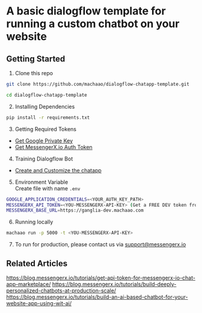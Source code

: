 # A basic dialogflow template for running a custom chatbot on your website

## Getting Started

1. Clone this repo
```bash
git clone https://github.com/machaao/dialogflow-chatapp-template.git

cd dialogflow-chatapp-template
```

2. Installing Dependencies
```bash
pip install -r requirements.txt
```

3. Getting Required Tokens
- [Get Google Private Key](https://cloud.google.com/dialogflow/es/docs/quick/setup)
- [Get MessengerX.io Auth Token](https://blog.messengerx.io/tutorials/get-api-token-for-messengerx-io-chat-app-marketplace/)

4. Training Dialogflow Bot
- [Create and Customize the chatapp](https://cloud.google.com/dialogflow/es/docs/tutorials/build-an-agent/create-customize-agent)

5. Environment Variable  
Create file with name ```.env```
```bash
GOOGLE_APPLICATION_CREDENTIALS=<YOUR_AUTH_KEY_PATH>
MESSENGERX_API_TOKEN=<YOU-MESSENGERX-API-KEY> (Get a FREE DEV token from -> portal.messengerx.io)
MESSENGERX_BASE_URL=https://ganglia-dev.machaao.com
```

6. Running locally 
```bash
machaao run -p 5000 -t <YOU-MESSENGERX-API-KEY>
```

7. To run for production, please contact us via support@messengerx.io

## Related Articles
https://blog.messengerx.io/tutorials/get-api-token-for-messengerx-io-chat-app-marketplace/
https://blog.messengerx.io/tutorials/build-deeply-personalized-chatbots-at-production-scale/
https://blog.messengerx.io/tutorials/build-an-ai-based-chatbot-for-your-website-app-using-wit-ai/
